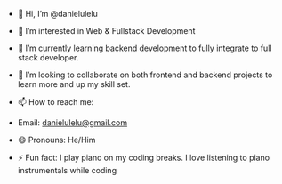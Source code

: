 - 👋 Hi, I’m @danielulelu
- 👀 I’m interested in Web & Fullstack Development
- 🌱 I’m currently learning backend development to fully integrate to full stack developer. 
- 💞️ I’m looking to collaborate on both frontend and backend projects to learn more and up my skill set. 
- 📫 How to reach me:
- Email: danielulelu@gmail.com

- 😄 Pronouns: He/Him
- ⚡ Fun fact: I play piano on my coding breaks. I love listening to piano instrumentals while coding

<!---
danielulelu/danielulelu is a ✨ special ✨ repository because its `README.md` (this file) appears on your GitHub profile.
You can click the Preview link to take a look at your changes.
--->
